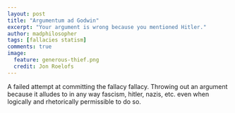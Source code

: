 ```yaml
---
layout: post
title: "Argumentum ad Godwin"
excerpt: "Your argument is wrong because you mentioned Hitler."
author: madphilosopher
tags: [fallacies statism]
comments: true
image:
  feature: generous-thief.png
  credit: Jon Roelofs
---
```


A failed attempt at committing the fallacy fallacy. Throwing out an argument because it alludes to in any way fascism, hitler, nazis, etc. even when logically and rhetorically permissible to do so.
